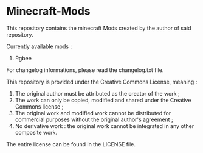 # Minecraft-Mods

This repository contains the minecraft Mods created by the author of said repository.


Currently available mods :
1. Rgbee


For changelog informations, please read the changelog.txt file.



This repository is provided under the Creative Commons License, meaning :
1. The original author must be attributed as the creator of the work ;
2. The work can only be copied, modified and shared under the Creative Commons license ;
3. The original work and modified work cannot be distributed for commercial purposes without the original author's agreement ;
4. No derivative work : the original work cannot be integrated in any other composite work.

The entire license can be found in the LICENSE file.
